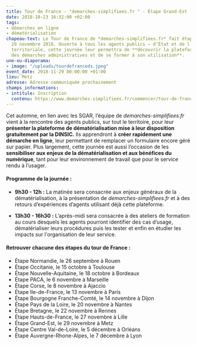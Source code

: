 ```yaml
---
title: Tour de France - "demarches-simplifiees.fr " - Étape Grand-Est
date: 2018-10-23 16:32:00 +02:00
tags:
- démarches en ligne
- dématérialisation
chapeau-text: Le Tour de France de *demarches-simplifiees.fr* fait étape à Metz le
  29 novembre 2018. Ouverte à tous les agents publics – d’État et de l’administration
  territoriale, cette journée leur permettra de **découvrir la plateforme de dématérialisation
  des démarches administratives et de se former à son utilisation**.
une-ou-diaporama:
- image: "/uploads/tourdefranceds.jpeg"
event_date: 2018-11-29 00:00:00 +01:00
lieu: Metz
adresse: Adresse communiquée prochainement
champs_informations:
- intitule: Inscription
  contenu: https://www.demarches-simplifiees.fr/commencer/tour-de-france-demarches-simplifiees-fr-grand-est
---
```


Cet automne, en lien avec les SGAR, l’équipe de *demarches-simplifiees.fr* vient à la rencontre des agents publics, sur tout le territoire, pour leur **présenter la plateforme de dématérialisation mise à leur disposition gratuitement par la DINSIC.** Ils apprendront à **créer rapidement une démarche en ligne**, leur permettant de remplacer un formulaire encore géré sur papier.
Plus largement, cette journée est aussi l’occasion de les **sensibiliser aux enjeux de la dématérialisation et aux bénéfices du numérique**, tant pour leur environnement de travail que pour le service rendu à l’usager. 


#### Programme de la journée :
* **9h30 - 12h :** La matinée sera consacrée aux enjeux généraux de la dématérialisation, à la présentation de *demarches-simplifiees.fr* et à des retours d’expériences d’agents utilisant déjà cette plateforme. 
 
* **13h30 - 16h30 :** L’après-midi sera consacrée à des ateliers de formation au cours desquels les agents pourront identifier des cas d’usage, dématérialiser leurs procédures puis les tester et enfin en étudier les impacts sur l'organisation de leur service. 


#### Retrouver chacune des étapes du tour de France : 

* Étape Normandie, le 26 septembre à Rouen
* Étape Occitanie, le 15 octobre à Toulouse
* Étape Nouvelle-Aquitaine, le 18 octobre à Bordeaux
* Étape PACA, le 6 novembre à Marseille
* Étape Corse, le 8 novembre à Ajaccio
* Étape Ile-de-France, le 13 novembre à Paris
* Étape Bourgogne Franche-Comté, le 14 novembre à Dijon
* Étape Pays de la Loire, le 20 novembre à Nantes
* Étape Bretagne, le 22 novembre à Rennes
* Étape Hauts-de-France, le 27 novembre à Lille
* Étape Grand-Est, le 29 novembre à Metz
* Étape Centre Val-de-Loire, le 5 décembre à Orléans
* Étape Auvergne-Rhone-Alpes, le 7 décembre à Lyon
